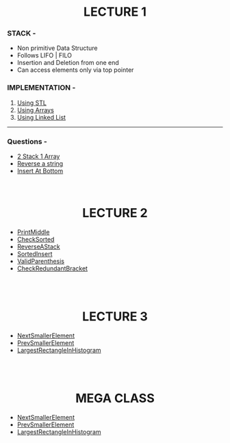 # <center> LECTURE 1
### STACK -
- Non primitive Data Structure  
- Follows LIFO | FILO  
- Insertion and Deletion from one end  
- Can access elements only via top pointer  

### IMPLEMENTATION -  
1. [Using STL]()  
2. [Using Arrays]()
3. [Using Linked List]()
---

### Questions -
* [2 Stack 1 Array]()  
* [Reverse a string]()  
* [Insert At Bottom]()
<br><br><br>

# <center> LECTURE 2

- [PrintMiddle]()
- [CheckSorted]()
- [ReverseAStack]()
- [SortedInsert]()
- [ValidParenthesis]()
- [CheckRedundantBracket]()


<br><br>
# <center> LECTURE 3

- [NextSmallerElement]()
- [PrevSmallerElement]()
- [LargestRectangleInHistogram]()


<br><br>
# <center> MEGA CLASS

- [NextSmallerElement]()
- [PrevSmallerElement]()
- [LargestRectangleInHistogram]()


